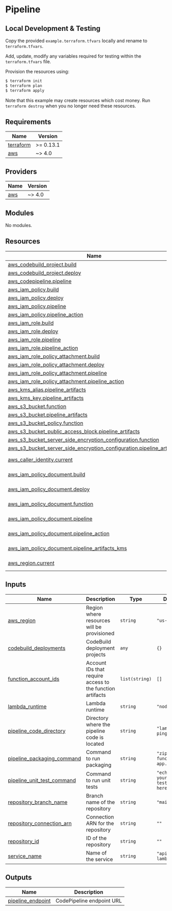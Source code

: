 # Pipeline

## Local Development & Testing

Copy the provided `example.terraform.tfvars` locally and rename to `terraform.tfvars`.

Add, update, modify any variables required for testing within the `terraform.tfvars` file.

Provision the resources using:

```bash
$ terraform init
$ terraform plan
$ terraform apply
```
Note that this example may create resources which cost money. Run `terraform destroy` when you no longer need these resources.

<!-- BEGINNING OF PRE-COMMIT-TERRAFORM DOCS HOOK -->
## Requirements

| Name | Version |
|------|---------|
| <a name="requirement_terraform"></a> [terraform](#requirement\_terraform) | >= 0.13.1 |
| <a name="requirement_aws"></a> [aws](#requirement\_aws) | ~> 4.0 |

## Providers

| Name | Version |
|------|---------|
| <a name="provider_aws"></a> [aws](#provider\_aws) | ~> 4.0 |

## Modules

No modules.

## Resources

| Name | Type |
|------|------|
| [aws_codebuild_project.build](https://registry.terraform.io/providers/hashicorp/aws/latest/docs/resources/codebuild_project) | resource |
| [aws_codebuild_project.deploy](https://registry.terraform.io/providers/hashicorp/aws/latest/docs/resources/codebuild_project) | resource |
| [aws_codepipeline.pipeline](https://registry.terraform.io/providers/hashicorp/aws/latest/docs/resources/codepipeline) | resource |
| [aws_iam_policy.build](https://registry.terraform.io/providers/hashicorp/aws/latest/docs/resources/iam_policy) | resource |
| [aws_iam_policy.deploy](https://registry.terraform.io/providers/hashicorp/aws/latest/docs/resources/iam_policy) | resource |
| [aws_iam_policy.pipeline](https://registry.terraform.io/providers/hashicorp/aws/latest/docs/resources/iam_policy) | resource |
| [aws_iam_policy.pipeline_action](https://registry.terraform.io/providers/hashicorp/aws/latest/docs/resources/iam_policy) | resource |
| [aws_iam_role.build](https://registry.terraform.io/providers/hashicorp/aws/latest/docs/resources/iam_role) | resource |
| [aws_iam_role.deploy](https://registry.terraform.io/providers/hashicorp/aws/latest/docs/resources/iam_role) | resource |
| [aws_iam_role.pipeline](https://registry.terraform.io/providers/hashicorp/aws/latest/docs/resources/iam_role) | resource |
| [aws_iam_role.pipeline_action](https://registry.terraform.io/providers/hashicorp/aws/latest/docs/resources/iam_role) | resource |
| [aws_iam_role_policy_attachment.build](https://registry.terraform.io/providers/hashicorp/aws/latest/docs/resources/iam_role_policy_attachment) | resource |
| [aws_iam_role_policy_attachment.deploy](https://registry.terraform.io/providers/hashicorp/aws/latest/docs/resources/iam_role_policy_attachment) | resource |
| [aws_iam_role_policy_attachment.pipeline](https://registry.terraform.io/providers/hashicorp/aws/latest/docs/resources/iam_role_policy_attachment) | resource |
| [aws_iam_role_policy_attachment.pipeline_action](https://registry.terraform.io/providers/hashicorp/aws/latest/docs/resources/iam_role_policy_attachment) | resource |
| [aws_kms_alias.pipeline_artifacts](https://registry.terraform.io/providers/hashicorp/aws/latest/docs/resources/kms_alias) | resource |
| [aws_kms_key.pipeline_artifacts](https://registry.terraform.io/providers/hashicorp/aws/latest/docs/resources/kms_key) | resource |
| [aws_s3_bucket.function](https://registry.terraform.io/providers/hashicorp/aws/latest/docs/resources/s3_bucket) | resource |
| [aws_s3_bucket.pipeline_artifacts](https://registry.terraform.io/providers/hashicorp/aws/latest/docs/resources/s3_bucket) | resource |
| [aws_s3_bucket_policy.function](https://registry.terraform.io/providers/hashicorp/aws/latest/docs/resources/s3_bucket_policy) | resource |
| [aws_s3_bucket_public_access_block.pipeline_artifacts](https://registry.terraform.io/providers/hashicorp/aws/latest/docs/resources/s3_bucket_public_access_block) | resource |
| [aws_s3_bucket_server_side_encryption_configuration.function](https://registry.terraform.io/providers/hashicorp/aws/latest/docs/resources/s3_bucket_server_side_encryption_configuration) | resource |
| [aws_s3_bucket_server_side_encryption_configuration.pipeline_artifacts](https://registry.terraform.io/providers/hashicorp/aws/latest/docs/resources/s3_bucket_server_side_encryption_configuration) | resource |
| [aws_caller_identity.current](https://registry.terraform.io/providers/hashicorp/aws/latest/docs/data-sources/caller_identity) | data source |
| [aws_iam_policy_document.build](https://registry.terraform.io/providers/hashicorp/aws/latest/docs/data-sources/iam_policy_document) | data source |
| [aws_iam_policy_document.deploy](https://registry.terraform.io/providers/hashicorp/aws/latest/docs/data-sources/iam_policy_document) | data source |
| [aws_iam_policy_document.function](https://registry.terraform.io/providers/hashicorp/aws/latest/docs/data-sources/iam_policy_document) | data source |
| [aws_iam_policy_document.pipeline](https://registry.terraform.io/providers/hashicorp/aws/latest/docs/data-sources/iam_policy_document) | data source |
| [aws_iam_policy_document.pipeline_action](https://registry.terraform.io/providers/hashicorp/aws/latest/docs/data-sources/iam_policy_document) | data source |
| [aws_iam_policy_document.pipeline_artifacts_kms](https://registry.terraform.io/providers/hashicorp/aws/latest/docs/data-sources/iam_policy_document) | data source |
| [aws_region.current](https://registry.terraform.io/providers/hashicorp/aws/latest/docs/data-sources/region) | data source |

## Inputs

| Name | Description | Type | Default | Required |
|------|-------------|------|---------|:--------:|
| <a name="input_aws_region"></a> [aws\_region](#input\_aws\_region) | Region where resources will be provisioned | `string` | `"us-east-1"` | no |
| <a name="input_codebuild_deployments"></a> [codebuild\_deployments](#input\_codebuild\_deployments) | CodeBuild deployment projects | `any` | `{}` | no |
| <a name="input_function_account_ids"></a> [function\_account\_ids](#input\_function\_account\_ids) | Account IDs that require access to the function artifacts | `list(string)` | `[]` | no |
| <a name="input_lambda_runtime"></a> [lambda\_runtime](#input\_lambda\_runtime) | Lambda runtime | `string` | `"nodejs12.x"` | no |
| <a name="input_pipeline_code_directory"></a> [pipeline\_code\_directory](#input\_pipeline\_code\_directory) | Directory where the pipeline code is located | `string` | `"lambda-ping-sns"` | no |
| <a name="input_pipeline_packaging_command"></a> [pipeline\_packaging\_command](#input\_pipeline\_packaging\_command) | Command to run packaging | `string` | `"zip function.zip app.js"` | no |
| <a name="input_pipeline_unit_test_command"></a> [pipeline\_unit\_test\_command](#input\_pipeline\_unit\_test\_command) | Command to run unit tests | `string` | `"echo 'add your unit test command here'"` | no |
| <a name="input_repository_branch_name"></a> [repository\_branch\_name](#input\_repository\_branch\_name) | Branch name of the repository | `string` | `"main"` | no |
| <a name="input_repository_connection_arn"></a> [repository\_connection\_arn](#input\_repository\_connection\_arn) | Connection ARN for the repository | `string` | `""` | no |
| <a name="input_repository_id"></a> [repository\_id](#input\_repository\_id) | ID of the repository | `string` | `""` | no |
| <a name="input_service_name"></a> [service\_name](#input\_service\_name) | Name of the service | `string` | `"apigw-lambda-svc"` | no |

## Outputs

| Name | Description |
|------|-------------|
| <a name="output_pipeline_endpoint"></a> [pipeline\_endpoint](#output\_pipeline\_endpoint) | CodePipeline endpoint URL |
<!-- END OF PRE-COMMIT-TERRAFORM DOCS HOOK -->
